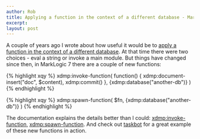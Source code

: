 ```yaml
---
author: Rob
title: Applying a function in the context of a different database - MarkLogic 7 update
excerpt:
layout: post
---
```



A couple of years ago I wrote about how useful it would be to [apply a function in the context of a different database][originalpost]. At that time there were two choices - eval a string or invoke a main module. But things have changed since then, in MarkLogic 7 there are a couple of new functions:

{% highlight xqy %}
xdmp:invoke-function(
   function() { xdmp:document-insert("doc", $content), xdmp:commit() },
   <options xmlns="xdmp:eval"><database>{xdmp:database("another-db")}</options>
)
{% endhighlight %}

{% highlight xqy %}
xdmp:spawn-function(
   $fn,
   <options xmlns="xdmp:eval"><database>{xdmp:database("another-db")}</options>
)
{% endhighlight %}


The documentation explains the details better than I could: [xdmp:invoke-function][docsinvokefn], [xdmp:spawn-function][docsspawnfn]. And check out [taskbot][taskbot] for a great example of these new functions in action.


[originalpost]: /2012/03/17/applying-a-function-in-the-context-of-a-different-database.html
[docsinvokefn]: http://docs.marklogic.com/xdmp:invoke-function
[docsspawnfn]: http://docs.marklogic.com/xdmp:spawn-function
[taskbot]: https://github.com/mblakele/taskbot
